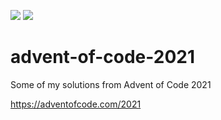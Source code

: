 ![](https://img.shields.io/badge/days%20completed-13-red)
![](https://img.shields.io/badge/stars%20⭐-27-yellow)

# advent-of-code-2021
Some of my solutions from Advent of Code 2021 

https://adventofcode.com/2021
